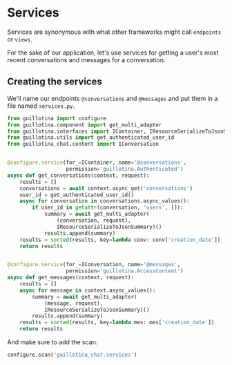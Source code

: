 # Services

Services are synonymous with what other frameworks might call `endpoints` or `views`.

For the sake of our application, let's use services for getting a user's most
recent conversations and messages for a conversation.


## Creating the services

We'll name our endpoints `@conversations` and `@messages` and put them
in a file named `services.py`.

```python
from guillotina import configure
from guillotina.component import get_multi_adapter
from guillotina.interfaces import IContainer, IResourceSerializeToJsonSummary
from guillotina.utils import get_authenticated_user_id
from guillotina_chat.content import IConversation


@configure.service(for_=IContainer, name='@conversations',
                   permission='guillotina.Authenticated')
async def get_conversations(context, request):
    results = []
    conversations = await context.async_get('conversations')
    user_id = get_authenticated_user_id()
    async for conversation in conversations.async_values():
        if user_id in getattr(conversation, 'users', []):
            summary = await get_multi_adapter(
                (conversation, request),
                IResourceSerializeToJsonSummary)()
            results.append(summary)
    results = sorted(results, key=lambda conv: conv['creation_date'])
    return results


@configure.service(for_=IConversation, name='@messages',
                   permission='guillotina.AccessContent')
async def get_messages(context, request):
    results = []
    async for message in context.async_values():
        summary = await get_multi_adapter(
            (message, request),
            IResourceSerializeToJsonSummary)()
        results.append(summary)
    results = sorted(results, key=lambda mes: mes['creation_date'])
    return results
```

And make sure to add the scan.

```python
configure.scan('guillotina_chat.services')
```
